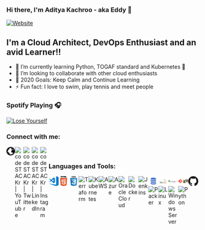 ### Hi there, I'm Aditya Kachroo - aka Eddy 👋

[![Website](https://mountaintopwebdesign.com/wp-content/uploads/2018/05/slow-site-speed-hosting-own-video-1-845x314.jpg)](https://akachroo762.github.io/)

## I'm a Cloud Architect, DevOps Enthusiast and an avid Learner!!

- 🌱 I’m currently learning Python, TOGAF standard and Kubernetes 🤣
- 👯 I’m looking to collaborate with other cloud enthusiasts
- 🥅 2020 Goals: Keep Calm and Continue Learning
- ⚡ Fun fact: I love to swim, play tennis and meet people

### Spotify Playing 🎧

[<img src="https://media.pitchfork.com/photos/5fdcbf043093e196b7c225e6/2:1/w_2560%2Cc_limit/Eminem.jpg" alt="Lose Yourself" width="250" />](https://open.spotify.com/album/3CjuTytLZz3G9znXt2rJgU?highlight=spotify:track:7MJQ9Nfxzh8LPZ9e9u68Fq)

### Connect with me:

[<img align="left" alt="codeSTACKr.com" width="22px" src="https://raw.githubusercontent.com/iconic/open-iconic/master/svg/globe.svg" />][website]
[<img align="left" alt="codeSTACKr | YouTube" width="22px" src="https://cdn.jsdelivr.net/npm/simple-icons@v3/icons/youtube.svg" />][youtube]
[<img align="left" alt="codeSTACKr | Twitter" width="22px" src="https://cdn.jsdelivr.net/npm/simple-icons@v3/icons/twitter.svg" />][twitter]
[<img align="left" alt="codeSTACKr | LinkedIn" width="22px" src="https://cdn.jsdelivr.net/npm/simple-icons@v3/icons/linkedin.svg" />][linkedin]
[<img align="left" alt="codeSTACKr | Instagram" width="22px" src="https://cdn.jsdelivr.net/npm/simple-icons@v3/icons/instagram.svg" />][instagram]

<br />

### Languages and Tools:

[<img align="left" alt="Visual Studio Code" width="26px" src="https://raw.githubusercontent.com/github/explore/80688e429a7d4ef2fca1e82350fe8e3517d3494d/topics/visual-studio-code/visual-studio-code.png" />][webdevplaylist]
[<img align="left" alt="HTML5" width="26px" src="https://raw.githubusercontent.com/github/explore/80688e429a7d4ef2fca1e82350fe8e3517d3494d/topics/html/html.png" />][webdevplaylist]
[<img align="left" alt="CSS3" width="26px" src="https://raw.githubusercontent.com/github/explore/80688e429a7d4ef2fca1e82350fe8e3517d3494d/topics/css/css.png" />][cssplaylist]
[<img align="left" alt="Terraform" width="26px" src="https://aws-blog.de/img/2019/05/terraform.png" />][cssplaylist]
[<img align="left" alt="Kubernetes" width="26px" src="https://tr1.cbsistatic.com/hub/i/r/2020/03/18/4d73d82f-493a-4932-bdb0-784a0447dbc2/thumbnail/770x578/3f4a4ba7dbfc4e83bab86eb1cbe9c688/kubernetescover.jpg" />][jsplaylist]
[<img align="left" alt="AWS" width="26px" src="https://www.eagleonline.com/wp-content/uploads/AWS.jpg" />][reactplaylist]
[<img align="left" alt="Azure" width="26px" src="https://rnd-solutions.net/wp-content/uploads/2018/06/azure-icon-250x250.png" />][webdevplaylist]
[<img align="left" alt="Oracle Cloud" width="26px" src="https://cdn.vanderbilt.edu/vu-news/files/20190417211117/Oracle_Cloud_logo-600x350.jpg" />][webdevplaylist]
[<img align="left" alt="Docker" width="26px" src="https://www.docker.com/sites/default/files/social/docker_facebook_share.png" />][webdevplaylist]
[<img align="left" alt="Jenkins" width="26px" src="https://upload.wikimedia.org/wikipedia/commons/e/e9/Jenkins_logo.svg" />][webdevplaylist]
[<img align="left" alt="SQL" width="26px" src="https://raw.githubusercontent.com/github/explore/80688e429a7d4ef2fca1e82350fe8e3517d3494d/topics/sql/sql.png" />][webdevplaylist]
[<img align="left" alt="MySQL" width="26px" src="https://raw.githubusercontent.com/github/explore/80688e429a7d4ef2fca1e82350fe8e3517d3494d/topics/mysql/mysql.png" />][webdevplaylist]
[<img align="left" alt="MongoDB" width="26px" src="https://raw.githubusercontent.com/github/explore/80688e429a7d4ef2fca1e82350fe8e3517d3494d/topics/mongodb/mongodb.png" />][webdevplaylist]
[<img align="left" alt="Git" width="26px" src="https://raw.githubusercontent.com/github/explore/80688e429a7d4ef2fca1e82350fe8e3517d3494d/topics/git/git.png" />][webdevplaylist]
[<img align="left" alt="GitHub" width="26px" src="https://raw.githubusercontent.com/github/explore/78df643247d429f6cc873026c0622819ad797942/topics/github/github.png" />][webdevplaylist]
[<img align="left" alt="Packer" width="26px" src="https://blog.deimos.fr/images/logo_packer.png" />][webdevplaylist]
[<img align="left" alt="Linux" width="26px" src="https://hackaday.com/wp-content/uploads/2017/01/optimizing-linux-thumbnail.jpg?w=400" />][webdevplaylist]
[<img align="left" alt="Windows Server" width="26px" src="https://e7.pngegg.com/pngimages/791/335/png-clipart-windows-server-2012-computer-servers-microsoft-windows-windows-server-2016-windows-vista-start-button-blue-angle-thumbnail.png" />][webdevplaylist]
[<img align="left" alt="Python" width="26px" src="https://media.geeksforgeeks.org/wp-content/uploads/20190713215633/python4.png" />][webdevplaylist]

<br />
<br />


[website]: https://akachroo762.github.io/
[twitter]: https://twitter.com/adisoms94
[youtube]: https://www.youtube.com/channel/UCfqCT2AzZ9L6OV0vsK2BQdw
[instagram]: https://www.instagram.com/adityakachroo/
[linkedin]: https://www.linkedin.com/in/aditya-kachroo-eddy-7a1251197/
[webdevplaylist]: #
[jsplaylist]: #
[cssplaylist]: #
[reactplaylist]: #
